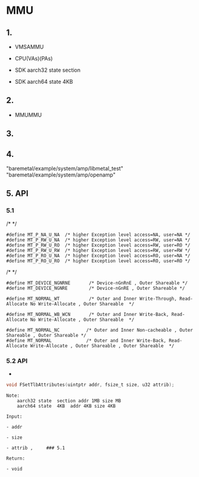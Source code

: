 <!--
 * Copyright: (C)2022PhytiumInformationTechnology,Inc. 
 * All Rights Reserved.
 *  
 * This program is OPEN SOURCE software: you can redistribute it and/or modify it  
 * under the terms of the Phytium Public License as published by the Phytium Technology Co.,Ltd,  
 * either version 1.0 of the License, or (at your option) any later version. 
 *  
 * This program is distributed in the hope that it will be useful,but WITHOUT ANY WARRANTY;  
 * without even the implied warranty of MERCHANTABILITY or FITNESS FOR A PARTICULAR PURPOSE.
 * See the Phytium Public License for more details. 
 *  
 * 
 * FilePath: mmu.md
 * Date: 2022-02-22 16:26:16
 * LastEditTime: 2022-02-22 16:26:16
 * Description: This file is for 
 * 
 * ModifyHistory: 
 *  VerWhoDateChanges
 * ---------------------------------------------------------
-->

# MMU 

## 1. 

- VMSAMMU 

- CPU(VAs)(PAs)

- SDK aarch32 state  section 
- SDK aarch64 state  4KB  

## 2. 

- MMUMMU

## 3. 

## 4. 

"baremetal/example/system/amp/libmetal_test"
"baremetal/example/system/amp/openamp"

## 5. API


### 5.1 


/*  */
```
#define MT_P_NA_U_NA  /* higher Exception level access=NA, user=NA */
#define MT_P_RW_U_NA  /* higher Exception level access=RW, user=NA */
#define MT_P_RW_U_RO  /* higher Exception level access=RW, user=RO */
#define MT_P_RW_U_RW  /* higher Exception level access=RW, user=RW */
#define MT_P_RO_U_NA  /* higher Exception level access=RO, user=NA */
#define MT_P_RO_U_RO  /* higher Exception level access=RO, user=RO */
```

/*  */
```
#define MT_DEVICE_NGNRNE       /* Device-nGnRnE , Outer Shareable */
#define MT_DEVICE_NGNRE        /* Device-nGnRE , Outer Shareable */

#define MT_NORMAL_WT           /* Outer and Inner Write-Through, Read-Allocate No Write-Allocate , Outer Shareable  */

#define MT_NORMAL_WB_WCN       /* Outer and Inner Write-Back, Read-Allocate No Write-Allocate , Outer Shareable  */

#define MT_NORMAL_NC          /* Outer and Inner Non-cacheable , Outer Shareable , Outer Shareable */
#define MT_NORMAL             /* Outer and Inner Write-Back, Read-Allocate Write-Allocate , Outer Shareable , Outer Shareable  */

```

### 5.2 API

- 

```c
void FSetTlbAttributes(uintptr addr, fsize_t size, u32 attrib);
```

    Note:
        aarch32 state  section addr 1MB size MB
        aarch64 state  4KB  addr 4KB size 4KB

    Input:

    - addr  

    - size  

    - attrib ,     ### 5.1 

    Return:

    - void
